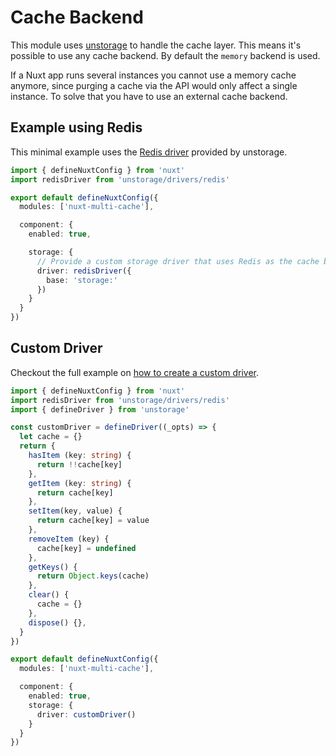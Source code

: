 # Cache Backend

This module uses [unstorage](https://github.com/unjs/unstorage) to handle the
cache layer. This means it's possible to use any cache backend. By default the
`memory` backend is used.

If a Nuxt app runs several instances you cannot use a memory cache anymore,
since purging a cache via the API would only affect a single instance. To solve
that you have to use an external cache backend.

## Example using Redis

This minimal example uses the [Redis
driver](https://github.com/unjs/unstorage/blob/main/src/drivers/redis.ts)
provided by unstorage.

```typescript
import { defineNuxtConfig } from 'nuxt'
import redisDriver from 'unstorage/drivers/redis'

export default defineNuxtConfig({
  modules: ['nuxt-multi-cache'],

  component: {
    enabled: true,

    storage: {
      // Provide a custom storage driver that uses Redis as the cache backend.
      driver: redisDriver({
        base: 'storage:'
      })
    }
  }
})
```

## Custom Driver

Checkout the full example on [how to create a custom
driver](https://github.com/unjs/unstorage#making-custom-drivers).

```typescript
import { defineNuxtConfig } from 'nuxt'
import redisDriver from 'unstorage/drivers/redis'
import { defineDriver } from 'unstorage'

const customDriver = defineDriver((_opts) => {
  let cache = {}
  return {
    hasItem (key: string) {
      return !!cache[key]
    },
    getItem (key: string) {
      return cache[key]
    },
    setItem(key, value) {
      return cache[key] = value
    },
    removeItem (key) {
      cache[key] = undefined
    },
    getKeys() {
      return Object.keys(cache)
    },
    clear() {
      cache = {}
    },
    dispose() {},
  }
})

export default defineNuxtConfig({
  modules: ['nuxt-multi-cache'],

  component: {
    enabled: true,
    storage: {
      driver: customDriver()
    }
  }
})
```
